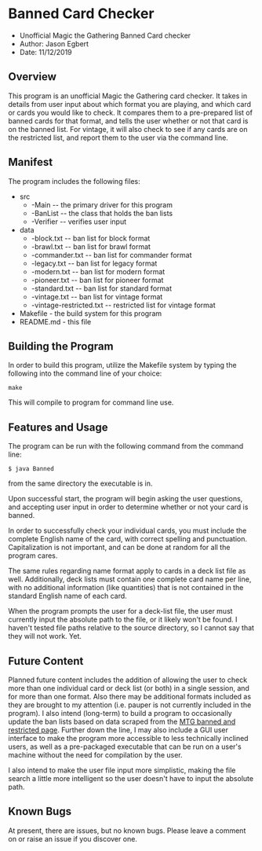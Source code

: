 # Banned Card Checker 

* Unofficial Magic the Gathering Banned Card checker
* Author: Jason Egbert
* Date: 11/12/2019

## Overview

This program is an unofficial Magic the Gathering card checker. It takes in
details from user input about which format you are playing, and which card or
cards you would like to check. It compares them to a pre-prepared list of banned
cards for that format, and tells the user whether or not that card is on the
banned list. For vintage, it will also check to see if any cards are on the
restricted list, and report them to the user via the command line. 

## Manifest

The program includes the following files:
- src
    - -Main -- the primary driver for this program
    - -BanList -- the class that holds the ban lists
    - -Verifier -- verifies user input
- data
    - -block.txt -- ban list for block format
    - -brawl.txt -- ban list for brawl format
    - -commander.txt -- ban list for commander format
    - -legacy.txt -- ban list for legacy format
    - -modern.txt -- ban list for modern format
    - -pioneer.txt -- ban list for pioneer format
    - -standard.txt -- ban list for standard format
    - -vintage.txt -- ban list for vintage format
    - -vintage-restricted.txt -- restricted list for vintage format
- Makefile - the build system for this program
- README.md - this file

## Building the Program

In order to build this program, utilize the Makefile system by typing the
following into the command line of your choice:
```
make
```
This will compile to program for command line use.

## Features and Usage

The program can be run with the following command from the command line:
```
$ java Banned
```
from the same directory the executable is in. 

Upon successful start, the program will begin asking the user questions, and
accepting user input in order to determine whether or not your card is banned.

In order to successfully check your individual cards, you must include the
complete English name of the card, with correct spelling and punctuation.
Capitalization is not important, and can be done at random for all the program
cares.

The same rules regarding name format apply to cards in a deck list file as well.
Additionally, deck lists must contain one complete card name per line, with no
additional information (like quantities) that is not contained in the standard
English name of each card.

When the program prompts the user for a deck-list file, the user must currently
input the absolute path to the file, or it likely won't be found. I haven't
tested file paths relative to the source directory, so I cannot say that they
will not work. Yet.

## Future Content
Planned future content includes the addition of allowing the user to check more
than one individual card or deck list (or both) in a single session, and for
more than one format. Also there may be additional formats included as they are
brought to my attention (i.e. pauper is not currently included in the program).
I also intend (long-term) to build a program to occasionally update the ban
lists based on data scraped from the [MTG banned and restricted
page](https://magic.wizards.com/en/game-info/gameplay/rules-and-formats/banned-restricted?gclid=CjwKCAiAzanuBRAZEiwA5yf4uuYQpEgVfQy_iqE3Je7HHtu68buTne9uIWrY3VKcu6b8I7k5H5wKmRoCovIQAvD_BwE).
Further down the line, I may also include a GUI user interface to make the
program more accessible to less technically inclined users, as well as a
pre-packaged executable that can be run on a user's machine without the need for
compilation by the user.

I also intend to make the user file input more simplistic, making the file
search a little more intelligent so the user doesn't have to input the absolute
path.

## Known Bugs
At present, there are issues, but no known bugs. Please leave a comment on or
raise an issue if you discover one.
